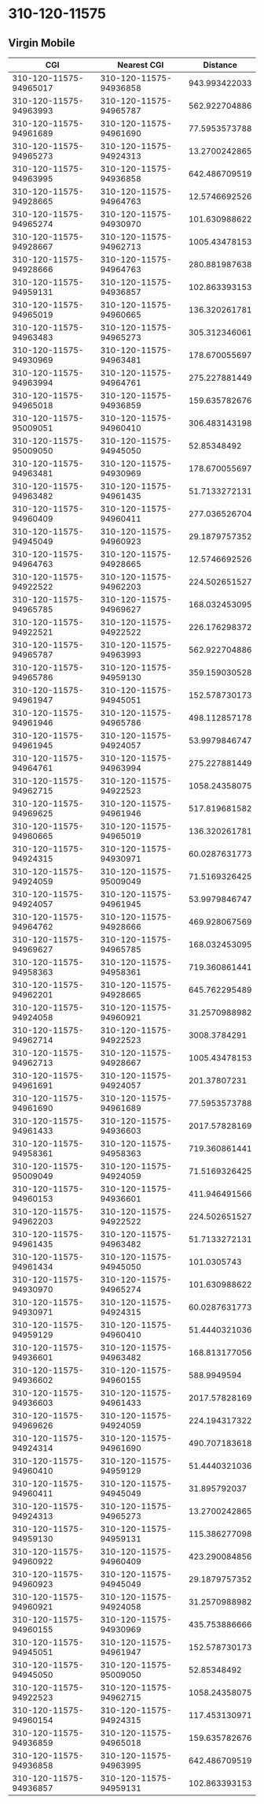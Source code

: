 # 310-120-11575
## Virgin Mobile


| CGI | Nearest CGI | Distance |
|-----|-------------|----------|
| 310-120-11575-94965017 | 310-120-11575-94936858 | 943.993422033 |
| 310-120-11575-94963993 | 310-120-11575-94965787 | 562.922704886 |
| 310-120-11575-94961689 | 310-120-11575-94961690 | 77.5953573788 |
| 310-120-11575-94965273 | 310-120-11575-94924313 | 13.2700242865 |
| 310-120-11575-94963995 | 310-120-11575-94936858 | 642.486709519 |
| 310-120-11575-94928665 | 310-120-11575-94964763 | 12.5746692526 |
| 310-120-11575-94965274 | 310-120-11575-94930970 | 101.630988622 |
| 310-120-11575-94928667 | 310-120-11575-94962713 | 1005.43478153 |
| 310-120-11575-94928666 | 310-120-11575-94964763 | 280.881987638 |
| 310-120-11575-94959131 | 310-120-11575-94936857 | 102.863393153 |
| 310-120-11575-94965019 | 310-120-11575-94960665 | 136.320261781 |
| 310-120-11575-94963483 | 310-120-11575-94965273 | 305.312346061 |
| 310-120-11575-94930969 | 310-120-11575-94963481 | 178.670055697 |
| 310-120-11575-94963994 | 310-120-11575-94964761 | 275.227881449 |
| 310-120-11575-94965018 | 310-120-11575-94936859 | 159.635782676 |
| 310-120-11575-95009051 | 310-120-11575-94960410 | 306.483143198 |
| 310-120-11575-95009050 | 310-120-11575-94945050 | 52.85348492 |
| 310-120-11575-94963481 | 310-120-11575-94930969 | 178.670055697 |
| 310-120-11575-94963482 | 310-120-11575-94961435 | 51.7133272131 |
| 310-120-11575-94960409 | 310-120-11575-94960411 | 277.036526704 |
| 310-120-11575-94945049 | 310-120-11575-94960923 | 29.1879757352 |
| 310-120-11575-94964763 | 310-120-11575-94928665 | 12.5746692526 |
| 310-120-11575-94922522 | 310-120-11575-94962203 | 224.502651527 |
| 310-120-11575-94965785 | 310-120-11575-94969627 | 168.032453095 |
| 310-120-11575-94922521 | 310-120-11575-94922522 | 226.176298372 |
| 310-120-11575-94965787 | 310-120-11575-94963993 | 562.922704886 |
| 310-120-11575-94965786 | 310-120-11575-94959130 | 359.159030528 |
| 310-120-11575-94961947 | 310-120-11575-94945051 | 152.578730173 |
| 310-120-11575-94961946 | 310-120-11575-94965786 | 498.112857178 |
| 310-120-11575-94961945 | 310-120-11575-94924057 | 53.9979846747 |
| 310-120-11575-94964761 | 310-120-11575-94963994 | 275.227881449 |
| 310-120-11575-94962715 | 310-120-11575-94922523 | 1058.24358075 |
| 310-120-11575-94969625 | 310-120-11575-94961946 | 517.819681582 |
| 310-120-11575-94960665 | 310-120-11575-94965019 | 136.320261781 |
| 310-120-11575-94924315 | 310-120-11575-94930971 | 60.0287631773 |
| 310-120-11575-94924059 | 310-120-11575-95009049 | 71.5169326425 |
| 310-120-11575-94924057 | 310-120-11575-94961945 | 53.9979846747 |
| 310-120-11575-94964762 | 310-120-11575-94928666 | 469.928067569 |
| 310-120-11575-94969627 | 310-120-11575-94965785 | 168.032453095 |
| 310-120-11575-94958363 | 310-120-11575-94958361 | 719.360861441 |
| 310-120-11575-94962201 | 310-120-11575-94928665 | 645.762295489 |
| 310-120-11575-94924058 | 310-120-11575-94960921 | 31.2570988982 |
| 310-120-11575-94962714 | 310-120-11575-94922523 | 3008.3784291 |
| 310-120-11575-94962713 | 310-120-11575-94928667 | 1005.43478153 |
| 310-120-11575-94961691 | 310-120-11575-94924057 | 201.37807231 |
| 310-120-11575-94961690 | 310-120-11575-94961689 | 77.5953573788 |
| 310-120-11575-94961433 | 310-120-11575-94936603 | 2017.57828169 |
| 310-120-11575-94958361 | 310-120-11575-94958363 | 719.360861441 |
| 310-120-11575-95009049 | 310-120-11575-94924059 | 71.5169326425 |
| 310-120-11575-94960153 | 310-120-11575-94936601 | 411.946491566 |
| 310-120-11575-94962203 | 310-120-11575-94922522 | 224.502651527 |
| 310-120-11575-94961435 | 310-120-11575-94963482 | 51.7133272131 |
| 310-120-11575-94961434 | 310-120-11575-94945050 | 101.0305743 |
| 310-120-11575-94930970 | 310-120-11575-94965274 | 101.630988622 |
| 310-120-11575-94930971 | 310-120-11575-94924315 | 60.0287631773 |
| 310-120-11575-94959129 | 310-120-11575-94960410 | 51.4440321036 |
| 310-120-11575-94936601 | 310-120-11575-94963482 | 168.813177056 |
| 310-120-11575-94936602 | 310-120-11575-94960155 | 588.9949594 |
| 310-120-11575-94936603 | 310-120-11575-94961433 | 2017.57828169 |
| 310-120-11575-94969626 | 310-120-11575-94924059 | 224.194317322 |
| 310-120-11575-94924314 | 310-120-11575-94961690 | 490.707183618 |
| 310-120-11575-94960410 | 310-120-11575-94959129 | 51.4440321036 |
| 310-120-11575-94960411 | 310-120-11575-94945049 | 31.895792037 |
| 310-120-11575-94924313 | 310-120-11575-94965273 | 13.2700242865 |
| 310-120-11575-94959130 | 310-120-11575-94959131 | 115.386277098 |
| 310-120-11575-94960922 | 310-120-11575-94960409 | 423.290084856 |
| 310-120-11575-94960923 | 310-120-11575-94945049 | 29.1879757352 |
| 310-120-11575-94960921 | 310-120-11575-94924058 | 31.2570988982 |
| 310-120-11575-94960155 | 310-120-11575-94930969 | 435.753886666 |
| 310-120-11575-94945051 | 310-120-11575-94961947 | 152.578730173 |
| 310-120-11575-94945050 | 310-120-11575-95009050 | 52.85348492 |
| 310-120-11575-94922523 | 310-120-11575-94962715 | 1058.24358075 |
| 310-120-11575-94960154 | 310-120-11575-94924315 | 117.453130971 |
| 310-120-11575-94936859 | 310-120-11575-94965018 | 159.635782676 |
| 310-120-11575-94936858 | 310-120-11575-94963995 | 642.486709519 |
| 310-120-11575-94936857 | 310-120-11575-94959131 | 102.863393153 |
